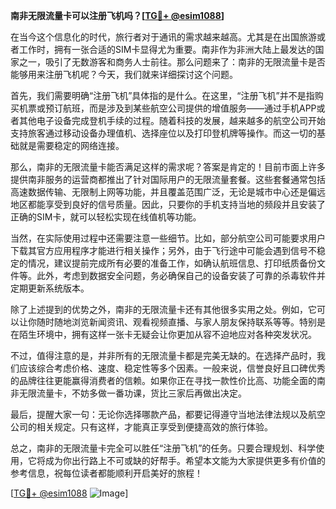 **南非无限流量卡可以注册飞机吗？[[TG💪+ @esim1088](https://t.me/s/esim1088)]**

在当今这个信息化的时代，旅行者对于通讯的需求越来越高。尤其是在出国旅游或者工作时，拥有一张合适的SIM卡显得尤为重要。南非作为非洲大陆上最发达的国家之一，吸引了无数游客和商务人士前往。那么问题来了：南非的无限流量卡是否能够用来注册飞机呢？今天，我们就来详细探讨这个问题。

首先，我们需要明确“注册飞机”具体指的是什么。在这里，“注册飞机”并不是指购买机票或预订航班，而是涉及到某些航空公司提供的增值服务——通过手机APP或者其他电子设备完成登机手续的过程。随着科技的发展，越来越多的航空公司开始支持旅客通过移动设备办理值机、选择座位以及打印登机牌等操作。而这一切的基础就是需要稳定的网络连接。

那么，南非的无限流量卡能否满足这样的需求呢？答案是肯定的！目前市面上许多提供南非服务的运营商都推出了针对国际用户的无限流量套餐。这些套餐通常包括高速数据传输、无限制上网等功能，并且覆盖范围广泛，无论是城市中心还是偏远地区都能享受到良好的信号质量。因此，只要你的手机支持当地的频段并且安装了正确的SIM卡，就可以轻松实现在线值机等功能。

当然，在实际使用过程中还需要注意一些细节。比如，部分航空公司可能要求用户下载其官方应用程序才能进行相关操作；另外，由于飞行途中可能会遇到信号不稳定的情况，建议提前完成所有必要的准备工作，如确认航班信息、打印纸质备份文件等。此外，考虑到数据安全问题，务必确保自己的设备安装了可靠的杀毒软件并定期更新系统版本。

除了上述提到的优势之外，南非的无限流量卡还有其他很多实用之处。例如，它可以让你随时随地浏览新闻资讯、观看视频直播、与家人朋友保持联系等等。特别是在陌生环境中，拥有这样一张卡无疑会让你更加从容不迫地应对各种突发状况。

不过，值得注意的是，并非所有的无限流量卡都是完美无缺的。在选择产品时，我们应该综合考虑价格、速度、稳定性等多个因素。一般来说，信誉良好且口碑优秀的品牌往往更能赢得消费者的信赖。如果你正在寻找一款性价比高、功能全面的南非无限流量卡，不妨多做一番功课，货比三家后再做出决定。

最后，提醒大家一句：无论你选择哪款产品，都要记得遵守当地法律法规以及航空公司的相关规定。只有这样，才能真正享受到便捷高效的旅行体验。

总之，南非的无限流量卡完全可以胜任“注册飞机”的任务。只要合理规划、科学使用，它将成为你出行路上不可或缺的好帮手。希望本文能为大家提供更多有价值的参考信息，祝每位读者都能顺利开启美好的旅程！

[[TG💪+ @esim1088](https://t.me/s/esim1088) ![Image](https://i.postimg.cc/4NQfJmqS/Snipaste-2025-05-13-00-14-12.png)]